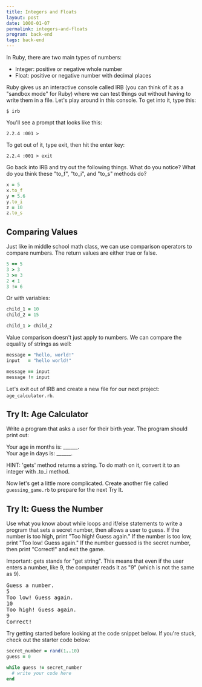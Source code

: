 ```yaml
---
title: Integers and Floats
layout: post
date: 1000-01-07
permalink: integers-and-floats
program: back-end
tags: back-end
---
```


In Ruby, there are two main types of numbers:

* Integer: positive or negative whole number
* Float: positive or negative number with decimal places

Ruby gives us an interactive console called IRB (you can think of it as a "sandbox mode" for Ruby) where we can test things out without having to write them in a file. Let's play around in this console. To get into it, type this:

```
$ irb
```

You'll see a prompt that looks like this:

```
2.2.4 :001 >
```

To get out of it, type exit, then hit the enter key:

```
2.2.4 :001 > exit
```

Go back into IRB and try out the following things. What do you notice? What do you think these "to_f", "to_i", and "to_s" methods do?

```ruby
x = 5
x.to_f
y = 5.6
y.to_i
z = 10
z.to_s
```

## Comparing Values

Just like in middle school math class, we can use comparison operators to compare numbers. The return values are either true or false.

```ruby
5 == 5
3 > 3
3 >= 3
2 < 1
3 != 6
```

Or with variables:

```ruby
child_1 = 10
child_2 = 15

child_1 > child_2
```

Value comparison doesn't just apply to numbers. We can compare the equality of strings as well:

```ruby
message = "hello, world!"
input   = "hello world!"

message == input
message != input
```

Let's exit out of IRB and create a new file for our next project: `age_calculator.rb`. 

<div class="try-it">
<h2>Try It: Age Calculator</h2>

<p>Write a program that asks a user for their birth year. The program should print out:</p>

<p>Your age in months is: ______. <br> Your age in days is: ______.</p>

<p>HINT: 'gets' method returns a string. To do math on it, convert it to an integer with .to_i method.</p>
</div>

Now let's get a little more complicated. Create another file called `guessing_game.rb` to prepare for the next Try It. 

<div class="try-it">
<h2>Try It: Guess the Number</h2>

<p>Use what you know about while loops and if/else statements to write a program that sets a secret number, then allows a user to guess. If the number is too high, print "Too high! Guess again." If the number is too low, print "Too low! Guess again." If the number guessed is the secret number, then print "Correct!" and exit the game.</p>

<p>Important: gets stands for "get string". This means that even if the user enters a number, like 9, the computer reads it as "9" (which is not the same as 9). </p>

<pre>Guess a number.
5
Too low! Guess again.
10
Too high! Guess again.
9
Correct!</pre>
Try getting started before looking at the code snippet below. If you're stuck, check out the starter code below:
</div>

```ruby
secret_number = rand(1..10)
guess = 0

while guess != secret_number
  # write your code here
end
```
